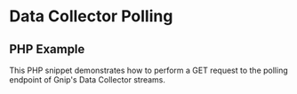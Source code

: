 <h1>Data Collector Polling</h1>
<h2>PHP Example</h2>
<p>This PHP snippet demonstrates how to perform a GET request to the polling endpoint of Gnip's Data Collector streams.